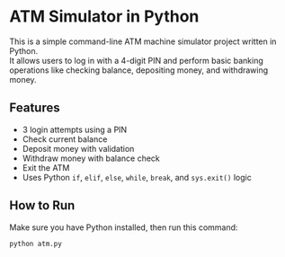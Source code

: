 #  ATM Simulator in Python
This is a simple command-line ATM machine simulator project written in Python.  
It allows users to log in with a 4-digit PIN and perform basic banking operations like checking balance, depositing money, and withdrawing money.

##  Features
-  3 login attempts using a PIN
-  Check current balance
-  Deposit money with validation
- Withdraw money with balance check
-  Exit the ATM
-  Uses Python `if`, `elif`, `else`, `while`, `break`, and `sys.exit()` logic

## How to Run

Make sure you have Python installed, then run this command:
```bash
python atm.py
